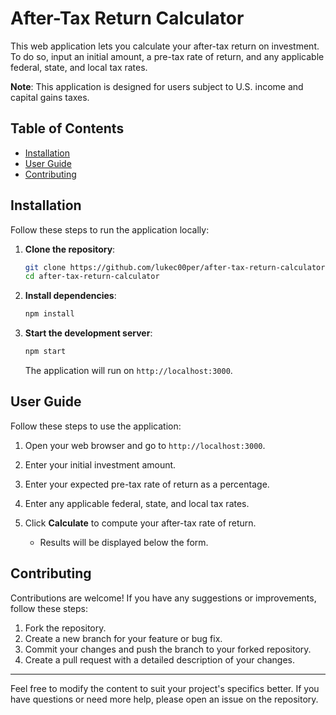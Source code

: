 # After-Tax Return Calculator

This web application lets you calculate your after-tax return on investment. To do so, input an initial amount, a pre-tax rate of return, and any applicable federal, state, and local tax rates.

**Note**: This application is designed for users subject to U.S. income and capital gains taxes.

## Table of Contents

- [Installation](#installation)
- [User Guide](#user-guide)
- [Contributing](#contributing)

## Installation

Follow these steps to run the application locally:

1. **Clone the repository**:

    ```bash
    git clone https://github.com/lukec00per/after-tax-return-calculator.git
    cd after-tax-return-calculator
    ```

2. **Install dependencies**:

    ```bash
    npm install
    ```

3. **Start the development server**:

    ```bash
    npm start
    ```

    The application will run on `http://localhost:3000`.

## User Guide

Follow these steps to use the application:

1. Open your web browser and go to `http://localhost:3000`.

2. Enter your initial investment amount.

3. Enter your expected pre-tax rate of return as a percentage.

4. Enter any applicable federal, state, and local tax rates.

5. Click **Calculate** to compute your after-tax rate of return.
    - Results will be displayed below the form.

## Contributing

Contributions are welcome! If you have any suggestions or improvements, follow these steps:

1. Fork the repository.
2. Create a new branch for your feature or bug fix.
3. Commit your changes and push the branch to your forked repository.
4. Create a pull request with a detailed description of your changes.

---

Feel free to modify the content to suit your project's specifics better. If you have questions or need more help, please open an issue on the repository.
